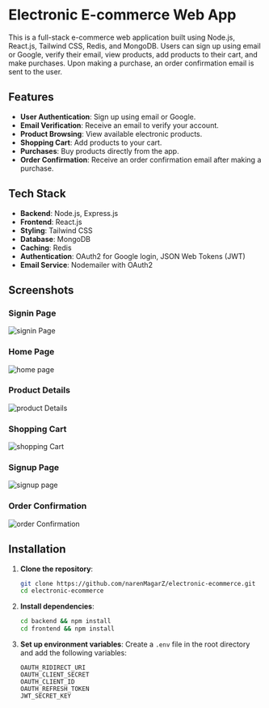 # Electronic E-commerce Web App

This is a full-stack e-commerce web application built using Node.js, React.js, Tailwind CSS, Redis, and MongoDB. Users can sign up using email or Google, verify their email, view products, add products to their cart, and make purchases. Upon making a purchase, an order confirmation email is sent to the user.

## Features

- **User Authentication**: Sign up using email or Google.
- **Email Verification**: Receive an email to verify your account.
- **Product Browsing**: View available electronic products.
- **Shopping Cart**: Add products to your cart.
- **Purchases**: Buy products directly from the app.
- **Order Confirmation**: Receive an order confirmation email after making a purchase.

## Tech Stack

- **Backend**: Node.js, Express.js
- **Frontend**: React.js
- **Styling**: Tailwind CSS
- **Database**: MongoDB
- **Caching**: Redis
- **Authentication**: OAuth2 for Google login, JSON Web Tokens (JWT)
- **Email Service**: Nodemailer with OAuth2

## Screenshots

### Signin Page
![signin Page](/screenshots/s2.png)

### Home Page
![home page](/screenshots/s3.png)

### Product Details
![product Details](/screenshots/s5.png)

### Shopping Cart
![shopping Cart](/screenshots/s4.png)

### Signup Page
![signup page](/screenshots/s1.png)

### Order Confirmation
![order Confirmation](/screenshots/s6.png)

## Installation

1. **Clone the repository**:
    ```sh
    git clone https://github.com/narenMagarZ/electronic-ecommerce.git
    cd electronic-ecommerce
    ```

2. **Install dependencies**:
    ```sh
    cd backend && npm install
    cd frontend && npm install
    ```

3. **Set up environment variables**:
    Create a `.env` file in the root directory and add the following variables:
    ```env
    OAUTH_RIDIRECT_URI
    OAUTH_CLIENT_SECRET
    OAUTH_CLIENT_ID
    OAUTH_REFRESH_TOKEN
    JWT_SECRET_KEY
    ```


